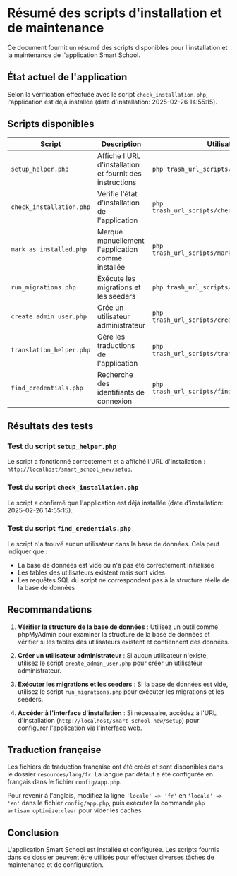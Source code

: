 # Résumé des scripts d'installation et de maintenance

Ce document fournit un résumé des scripts disponibles pour l'installation et la maintenance de l'application Smart School.

## État actuel de l'application

Selon la vérification effectuée avec le script `check_installation.php`, l'application est déjà installée (date d'installation: 2025-02-26 14:55:15).

## Scripts disponibles

| Script | Description | Utilisation |
|--------|-------------|-------------|
| `setup_helper.php` | Affiche l'URL d'installation et fournit des instructions | `php trash_url_scripts/setup_helper.php` |
| `check_installation.php` | Vérifie l'état d'installation de l'application | `php trash_url_scripts/check_installation.php` |
| `mark_as_installed.php` | Marque manuellement l'application comme installée | `php trash_url_scripts/mark_as_installed.php` |
| `run_migrations.php` | Exécute les migrations et les seeders | `php trash_url_scripts/run_migrations.php` |
| `create_admin_user.php` | Crée un utilisateur administrateur | `php trash_url_scripts/create_admin_user.php` |
| `translation_helper.php` | Gère les traductions de l'application | `php trash_url_scripts/translation_helper.php` |
| `find_credentials.php` | Recherche des identifiants de connexion | `php trash_url_scripts/find_credentials.php` |

## Résultats des tests

### Test du script `setup_helper.php`

Le script a fonctionné correctement et a affiché l'URL d'installation : `http://localhost/smart_school_new/setup`.

### Test du script `check_installation.php`

Le script a confirmé que l'application est déjà installée (date d'installation: 2025-02-26 14:55:15).

### Test du script `find_credentials.php`

Le script n'a trouvé aucun utilisateur dans la base de données. Cela peut indiquer que :
- La base de données est vide ou n'a pas été correctement initialisée
- Les tables des utilisateurs existent mais sont vides
- Les requêtes SQL du script ne correspondent pas à la structure réelle de la base de données

## Recommandations

1. **Vérifier la structure de la base de données** : Utilisez un outil comme phpMyAdmin pour examiner la structure de la base de données et vérifier si les tables des utilisateurs existent et contiennent des données.

2. **Créer un utilisateur administrateur** : Si aucun utilisateur n'existe, utilisez le script `create_admin_user.php` pour créer un utilisateur administrateur.

3. **Exécuter les migrations et les seeders** : Si la base de données est vide, utilisez le script `run_migrations.php` pour exécuter les migrations et les seeders.

4. **Accéder à l'interface d'installation** : Si nécessaire, accédez à l'URL d'installation (`http://localhost/smart_school_new/setup`) pour configurer l'application via l'interface web.

## Traduction française

Les fichiers de traduction française ont été créés et sont disponibles dans le dossier `resources/lang/fr`. La langue par défaut a été configurée en français dans le fichier `config/app.php`.

Pour revenir à l'anglais, modifiez la ligne `'locale' => 'fr'` en `'locale' => 'en'` dans le fichier `config/app.php`, puis exécutez la commande `php artisan optimize:clear` pour vider les caches.

## Conclusion

L'application Smart School est installée et configurée. Les scripts fournis dans ce dossier peuvent être utilisés pour effectuer diverses tâches de maintenance et de configuration. 